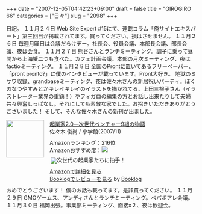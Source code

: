 +++
date = "2007-12-05T04:42:23+09:00"
draft = false
title = "GIROGIRO 66"
categories = ["日々"]
slug = "2098"
+++

日記。
１１月２４日
Web Site Expert #15にて、連載コラム「俺サイトエキスパート」第三回目が掲載されてます。買ってください。損はさせません。
１１月２６日
毎週月曜日は会議だらけデー。社長会、役員会議、本部長会議、部長会議、夜は会食。
１１月２７日
熊谷さんとランチミーティング。調子に乗って昼間から上海蟹二つも食べた。カフェ計画会議、本部の月次ミーティング、夜はfactioミーティング。
１１月２８日
全国のProntに置いてあるフリーペーパー、「pront pronto?」に僕のインタビューが載っています。Pront大好き。
地獄のミサワ収録、grandbaseミーティング、夜は佐々木さんの新居祝いパーティ。ぼくのなつやすみとかキレイキレイのイラストを描かれてる、上田三根子さん（イラストレーター業界の重鎮！）やフィガロの編集の方とお話し出来たりして夫婦共々興奮しっぱなし。それにしても素敵な家でした。お招きいただきありがとうございました！
そして、そんな佐々木さんの新刊が出ました。
<div class="booklog-all" style="margin-bottom:10px;"><div class="booklog-img" style="float:left; margin-right:15px;"><a href="http://www.amazon.co.jp/gp/product/4093877548%3ftag=ieiriblog-22%26link_code=xm2%26camp=2025" target="_blank"><img src="http://ecx.images-amazon.com/images/I/21WHmFFqhEL.jpg"  class="booklog-imgsrc" style="border:0px; width:100px"></a><br></div><div class="booklog-data" style="float:left; width:300px;"><div class="booklog-title"><a href="http://www.amazon.co.jp/gp/product/4093877548%3ftag=ieiriblog-22%26link_code=xm2%26camp=2025" target="_blank">起業家2.0―次世代ベンチャー9組の物語</a></div><div class="booklog-pub">佐々木 俊尚 / 小学館(2007/11)</div><div class="booklog-info" style="margin-top:10px;">Amazonランキング：216位<br>Amazonおすすめ度：<img src="http://booklog.jp/img/5.gif"><br><div class="booklog-review" style="margin-top:6px; padding-left:3px;"><img src="http://booklog.jp/img/5.gif" align="absmiddle">次世代の起業家たちに拍手！<br></div></div><div class="booklog-link" style="margin-top:10px;"><a href="http://www.amazon.co.jp/gp/product/4093877548%3ftag=ieiriblog-22%26link_code=xm2%26camp=2025" target="_blank">Amazonで詳細を見る</a><br><a href="http://booklog.jp/asin/4093877548" target="_blank">Booklogでレビューを見る</a> by <a href="http://booklog.jp" target="_blank">Booklog</a><br></div></div><br style="clear:left"></div>
おめでとうございます！
僕のお話も載ってます。是非買ってください。
１１月２９日
GMOゲームス、アンディさんとランチミーティング。ペパボアレ会議。
１１月３０日
福岡出張。事業部ミーティング、面接x２、夜は歓迎会。
